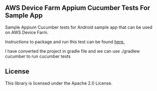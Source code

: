 ## AWS Device Farm Appium Cucumber Tests For Sample App

Sample Appium Cucumber tests for Android sample app that can be used on AWS Device Farm.

Instructions to package and run this test can be found [here.](https://aws.amazon.com/blogs/mobile/testing-mobile-apps-with-cucumber-and-appium-through-testng-on-aws-device-farm/)

I have converted the project in gradle file and we can use ./gradlew cucumber to run cucumber tests
## License

This library is licensed under the Apache 2.0 License.